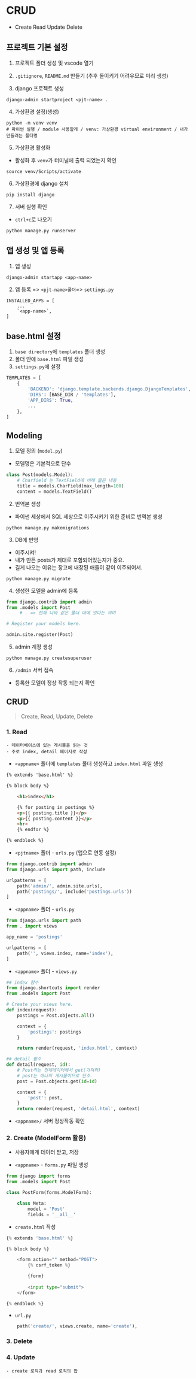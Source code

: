 # CRUD
- Create Read Update Delete


## 프로젝트 기본 설정

1. 프로젝트 폴더 생성 및 vscode 열기

2. `.gitignore`, `README.md` 만들기 (추후 돌이키기 어려우므로 미리 생성)

3. django 프로젝트 생성
```
django-admin startproject <pjt-name> .
```

4. 가상환경 설정(생성)
```
python -m venv venv 
# 파이썬 실행 / module 사용할게 / venv: 가상환경 virtual environment / 내가 만들려는 폴더명
```

5. 가상환경 활성화 
- 활성화 후 `venv`가 터미널에 출력 되었는지 확인
```
source venv/Scripts/activate
```

6. 가상환경에 django 설치
```
pip install django
```

7. 서버 실행 확인
- `ctrl+c`로 나오기
```
python manage.py runserver
```



## 앱 생성 및 앱 등록

1. 앱 생성
```
django-admin startapp <app-name>
```

2. 앱 등록 => `<pjt-name>폴더`=> `settings.py`
```
INSTALLED_APPS = [
    ...
    `<app-name>`,
]
```


## base.html 설정
1. `base directory`에 `templates` 폴더 생성
2. 폴더 안에 `base.html` 파일 생성
3. `settings.py`에 설정
```python
TEMPLATES = [
    {
        'BACKEND': 'django.template.backends.django.DjangoTemplates',
        'DIRS': [BASE_DIR / 'templates'],
        'APP_DIRS': True,
        ...
    },
]
```




## Modeling

1. 모델 정의 (`model.py`)  
- 모델명은 기본적으로 단수
```python
class Post(models.Model):
    # Charfield 는 TextField에 비해 짦은 내용
    title = models.CharField(max_length=100)
    content = models.TextField()
```

2. 번역본 생성
- 파이썬 세상에서 SQL 세상으로 이주시키기 위한 준비로 번역본 생성
```
python manage.py makemigrations
```

3. DB에 반영
- 이주시켜!
- 내가 만든 posts가 제대로 포함되어있는지가 중요. 
- 길게 나오는 이유는 장고에 내장된 애들이 같이 이주되어서.
```
python manage.py migrate
```

4. 생성한 모델을 admin에 등록
```python
from django.contrib import admin
from .models import Post
     # . => 현재 나와 같은 폴더 내에 있다는 의미

# Register your models here.

admin.site.register(Post)
```

5. admin 계정 생성
```
python manage.py createsuperuser
```

6. `/admin` 서버 접속
- 등록한 모델이 정상 작동 되는지 확인



## CRUD
> Create, Read, Update, Delete



### 1. Read
    - 데이터베이스에 있는 게시물을 읽는 것
    - 주로 index, detail 페이지로 작성

- `<appname>` 폴더에 `templates` 폴더 생성하고 `index.html` 파일 생성 
```html
{% extends 'base.html' %}

{% block body %}

    <h1>index</h1>

    {% for posting in postings %}
    <p>{{ posting.title }}</p>
    <p>{{ posting.content }}</p>
    <hr>
    {% endfor %}

{% endblock %}
```

- `<pjtname>` 폴더 - `urls.py` (앱으로 연동 설정)
```python
from django.contrib import admin
from django.urls import path, include

urlpatterns = [
    path('admin/', admin.site.urls),
    path('postings/', include('postings.urls'))
]
```

- `<appname>` 폴더 - `urls.py`
```python
from django.urls import path
from . import views

app_name = 'postings'

urlpatterns = [
    path('', views.index, name='index'),
]
```

- `<appname>` 폴더 - `views.py`
```python
## index 함수
from django.shortcuts import render
from .models import Post

# Create your views here.
def index(request):
    postings = Post.objects.all()

    context = {
        'postings': postings
    }

    return render(request, 'index.html', context)
```
```python
## detail 함수
def detail(request, id):
    # Post라는 전체데이터에서 get(가져와) 
    # post는 하나의 게시물이므로 단수. 
    post = Post.objects.get(id=id)

    context = {
        'post': post,
    }
    return render(request, 'detail.html', context)
```

- `<appname>/` 서버 정상작동 확인




### 2. Create (ModelForm 활용)
- 사용자에게 데이터 받고, 저장

- `<appname>` - `forms.py` 파일 생성
```python
from django import forms
from .models import Post

class PostForm(forms.ModelForm):

    class Meta:
        model = 'Post'
        fields = '__all__'
```

- `create.html` 작성
```python
{% extends 'base.html' %}

{% block body %}

    <form action="" method="POST">
        {% csrf_token %}

        {form}
        
        <input type="submit">
    </form>

{% endblock %}
```

- `url.py`
```python
    path('create/', views.create, name='create'),
```


### 3. Delete


### 4. Update
    - create 로직과 read 로직의 합